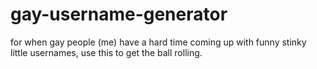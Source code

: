 # gay-username-generator
for when gay people (me) have a hard time coming up with funny stinky little usernames, use this to get the ball rolling. 
